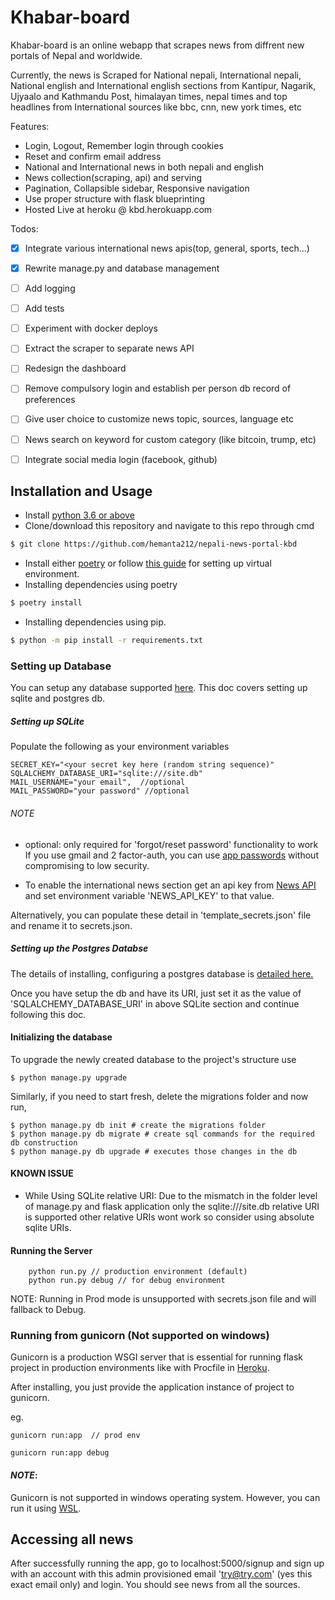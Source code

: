 # Khabar-board
Khabar-board is an online webapp that scrapes news from diffrent new portals of Nepal and worldwide.

Currently, the news is Scraped for National nepali,
International nepali, National english and International english sections from Kantipur, Nagarik, Ujyaalo and Kathmandu Post, himalayan times, nepal times and top headlines from International sources like bbc, cnn, new york times, etc

Features:

* Login, Logout, Remember login through cookies
* Reset and confirm email address
* National and International news in both nepali and english
* News collection(scraping, api) and serving
* Pagination, Collapsible sidebar, Responsive navigation
* Use proper structure with flask blueprinting
* Hosted Live at heroku @ kbd.herokuapp.com

Todos:

- [x] Integrate various international news apis(top, general, sports, tech...)
- [x] Rewrite manage.py and database management
- [ ] Add logging
- [ ] Add tests
- [ ] Experiment with docker deploys
- [ ] Extract the scraper to separate news API
- [ ] Redesign the dashboard
- [ ] Remove compulsory login and establish per person db record of preferences
- [ ] Give user choice to customize news topic, sources, language etc
- [ ] News search on keyword for custom category (like bitcoin, trump, etc)
- [ ] Integrate social media login (facebook, github)


## Installation and Usage

- Install [python 3.6 or above](https://python.org/downloads)
- Clone/download this repository and navigate to this repo through cmd

```sh
$ git clone https://github.com/hemanta212/nepali-news-portal-kbd
```

- Install either [poetry](https://github.com/python-poetry/poetry) or follow [this guide](/docs/venv.md) for setting up virtual environment.
- Installing dependencies using poetry
```sh
$ poetry install
```
- Installing dependencies using pip.
```sh
$ python -m pip install -r requirements.txt
```

### Setting up Database
You can setup any database supported [here](https://docs.sqlalchemy.org/en/13/core/engines.html#supported-databases). This doc covers setting up sqlite and postgres db.

##### Setting up SQLite
Populate the following as your environment variables

```
SECRET_KEY="<your secret key here (random string sequence)"
SQLALCHEMY_DATABASE_URI="sqlite:///site.db"
MAIL_USERNAME="your email",  //optional
MAIL_PASSWORD="your password" //optional
```

###### NOTE
* optional: only required for 'forgot/reset password' functionality to work
If you use gmail and 2 factor-auth, you can use [app passwords](https://support.google.com/accounts/answer/185833) without compromising to low security.

* To enable the international news section get an api key from [News API](https://newsapi.org/register) and set environment variable 'NEWS_API_KEY' to that value.

Alternatively, you can populate these detail in 'template_secrets.json' file and rename it to secrets.json.

##### Setting up the Postgres Databse
The details of installing, configuring a postgres database is [detailed here.](/docs/postgres_setup.md)

Once you have setup the db and have its URI, just set it as the value of 'SQLALCHEMY_DATABASE_URI' in above SQLite section and continue following this doc.

#### Initializing the database
To upgrade the newly created database to the project's structure use 
```
$ python manage.py upgrade
```

Similarly, if you need to start fresh, delete the migrations folder and now run,
```
$ python manage.py db init # create the migrations folder
$ python manage.py db migrate # create sql commands for the required db construction
$ python manage.py db upgrade # executes those changes in the db
```

#### KNOWN ISSUE
- While Using SQLite relative URI:
Due to the mismatch in the folder level of manage.py and flask application only the sqlite:///site.db relative URI is supported other relative URIs wont work so consider using absolute sqlite URIs.

#### Running the Server
```
    python run.py // production environment (default)
    python run.py debug // for debug environment
```

NOTE: Running in Prod mode is unsupported with secrets.json file and will fallback to Debug.

### Running from gunicorn (Not supported on windows) <a id='gunicorn'></a>
Gunicorn is a production WSGI server that is essential for running flask project in production environments like with Procfile in [Heroku](https://heroku.com).

After installing, you just provide the application instance of project to gunicorn.

eg.
```
gunicorn run:app  // prod env

gunicorn run:app debug
```

#### *NOTE*:
Gunicorn is not supported in windows operating system. However, you can run it using [WSL](https://google.com/search?query=windows%20subsytem%20for%20linux).

## Accessing all news
After successfully running the app, go to localhost:5000/signup and sign up with an account with this admin provisioned email 'try@try.com' (yes this exact email only) and login. You should see news from all the sources.
